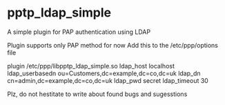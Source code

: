 pptp_ldap_simple
================

A simple plugin for PAP authentication using LDAP

Plugin supports only PAP method for now
Add this to the /etc/ppp/options file

  plugin /etc/ppp/libpptp_ldap_simple.so
  ldap_host localhost
  ldap_userbasedn ou=Customers,dc=example,dc=co,dc=uk
  ldap_dn cn=admin,dc=example,dc=co,dc=uk
  ldap_pwd secret
  ldap_timeout 30
  
  Plz, do not hestitate to write about found bugs and sugesstions
